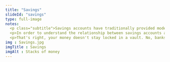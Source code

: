 ```yaml
--- 
title: "Savings"
slideId: "savings"
type: full-image
notes: 
  <p class="subtitle">Savings accounts have traditionally provided modest yields. How exactly do savings accounts work? Banks get to use your money and you only receive a small interest rate for allowing them to do so. People had crypto just sitting in wallets. DeFi allows individuals to offer banking services, allowing a growth rate on crypto locked into a smart contract.</p>
  <p>In order to understand the relationship between savings accounts and bank loans, let's take a look at the existing centralized financial system. Besides investments, the main way that banks make their revenue is through loaning out available capital. In order to maximize revenue, they have to have as much capital as possible to loan out. In order to attract capital, banks offer an extremely low interest rate on whatever money you allow them to hold and use via your savings account.</p>
  <p>That's right, your money doesn't stay locked in a vault. No, banks use that money to make even more. They loan out your savings at rates such as 10%, while giving you just a fraction of that rate. Banks are very much facilitators or middlemen. Remember, DeFi is about democratizing the role of the banks. As a result, we're seeing users bypass the typical savings-loan model now that there is a system in place that allows them to directly loan out their own funds. By circumventing the banks via DeFi, users can charge a lower interest rate than what a bank normally charges, but receive more than the minuscule amount that banks currently offer as incentive for savings.</p>
img : Savings.jpg
imgTitle : Savings
imgAlt : Stacks of money
---
```


